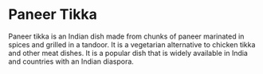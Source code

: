 # Paneer Tikka

Paneer tikka is an Indian dish made from chunks of paneer marinated in spices and grilled in a tandoor. It is a vegetarian alternative to chicken tikka and other meat dishes. It is a popular dish that is widely available in India and countries with an Indian diaspora.